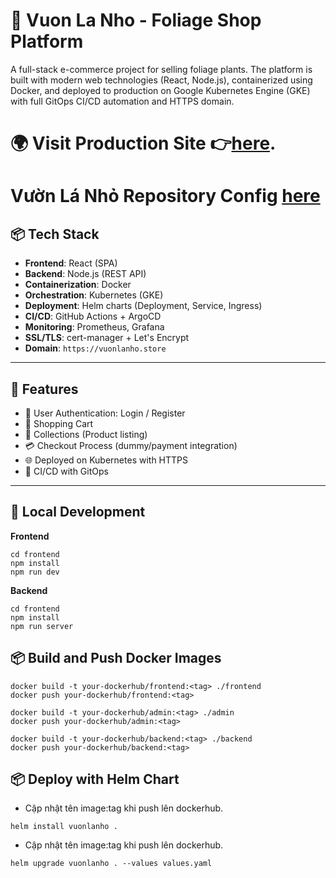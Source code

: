 # 🌿 Vuon La Nho - Foliage Shop Platform
A full-stack e-commerce project for selling foliage plants. The platform is built with modern web technologies (React, Node.js), containerized using Docker, and deployed to production on Google Kubernetes Engine (GKE) with full GitOps CI/CD automation and HTTPS domain.
# 🌍 Visit Production Site 👉[here](https://vuonlanho.store).
# Vườn Lá Nhỏ Repository Config [here](https://github.com/DuongHung1712/vuon_la_nho-config)


## 📦 Tech Stack

- **Frontend**: React (SPA)
- **Backend**: Node.js (REST API)
- **Containerization**: Docker
- **Orchestration**: Kubernetes (GKE)
- **Deployment**: Helm charts (Deployment, Service, Ingress)
- **CI/CD**: GitHub Actions + ArgoCD
- **Monitoring**: Prometheus, Grafana
- **SSL/TLS**: cert-manager + Let's Encrypt
- **Domain**: `https://vuonlanho.store`

---

## 🚀 Features

- 🔐 User Authentication: Login / Register
- 🛒 Shopping Cart
- 📁 Collections (Product listing)
- 💳 Checkout Process (dummy/payment integration)
- 🌐 Deployed on Kubernetes with HTTPS
- 🔄 CI/CD with GitOps

---

## 🧪 Local Development
**Frontend**
```
cd frontend
npm install
npm run dev
```
**Backend**
```
cd frontend
npm install
npm run server
```
## 📦 Build and Push Docker Images
```
docker build -t your-dockerhub/frontend:<tag> ./frontend
docker push your-dockerhub/frontend:<tag>
```
```
docker build -t your-dockerhub/admin:<tag> ./admin
docker push your-dockerhub/admin:<tag>
```
```
docker build -t your-dockerhub/backend:<tag> ./backend
docker push your-dockerhub/backend:<tag>
```
## 📦 Deploy with Helm Chart
- Cập nhật tên image:tag khi push lên dockerhub.
```
helm install vuonlanho .
```
- Cập nhật tên image:tag khi push lên dockerhub.
```
helm upgrade vuonlanho . --values values.yaml
```




